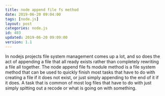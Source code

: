 ```yaml
---
title: node append file fs method
date: 2019-06-20 09:04:00
tags: [node.js]
layout: post
categories: node.js
id: 483
updated: 2019-06-20 09:09:00
version: 1.1
---
```


In nodejs projects file system management comes up a lot, and so does the act of appending a file that all ready exists rather than completely rewriting a file all together. The node append file fs module method is a file system method that can be used to quickly finish most tasks that have to do with creating a file if it does not exist, or just simply appending to the end of it if it does. A task that is common of most log files that have to do with just simply spitting out a recode or what is going on with something.

<!-- more -->

